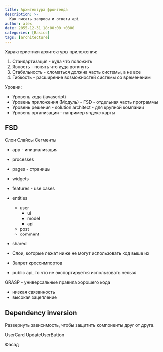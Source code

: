 ```yaml
---
title: Архитектура фронтенда
description: >-
  Как писать запросы и ответы api
author: alex
date: 2055-12-31 18:00:00 +0300
categories: [Basics]
tags: [architecture]
---
```


Характеристики архитектуры приложения:

1. Стандартизация - куда что положить
2. Явность - понять что куда воткнуть
3. Стабильность - сломаться должна часть системы, а не все
4. Гибкость - расширение возможностей системы со времененим

Уровни:

- Уровень кода (javascript)
- Уровень приложения (Модуль) - FSD - отдельная часть программы
- Уровень решения - solution architect - для крупной компании
- Уровень организации - например яндекс карты

## FSD

Слои
Слайсы
Сегменты

- app - инициализация
- processes
- pages - страницы
- widgets
- features - use cases
- entities
  - user
    - ui
    - model
    - api
  - post
  - comment
- shared

- Слои, которые лежат ниже не могут использовать код выше их
- Запрет кроссимпортов
- public api, то что не экспортируется использовать нельзя

GRASP - универсальные правила хорошего кода

- низкая связанность 
- высокая зацепление

## Dependency inversion

Развернуть зависимость, чтобы защитить компоненты друг от друга.

UserCard
UpdateUserButton

Фасад
